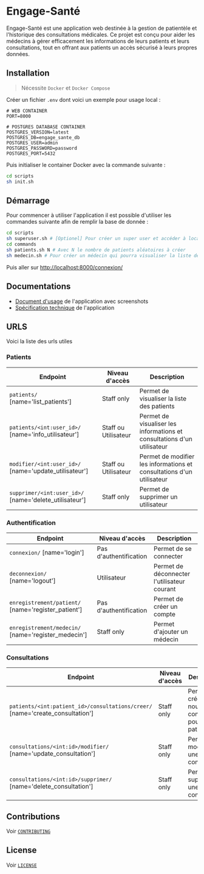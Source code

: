 # Engage-Santé

Engage-Santé est une application web destinée à la gestion de patientèle et l'historique des consultations médicales. Ce projet est conçu pour aider les médecins à gérer efficacement les informations de leurs patients et leurs consultations, tout en offrant aux patients un accès sécurisé à leurs propres données.

## Installation

> Nécessite `Docker` et `Docker Compose`

Créer un fichier `.env` dont voici un exemple pour usage local :

```env
# WEB CONTAINER
PORT=8000

# POSTGRES DATABASE CONTAINER
POSTGRES_VERSION=latest
POSTGRES_DB=engage_sante_db
POSTGRES_USER=admin
POSTGRES_PASSWORD=password
POSTGRES_PORT=5432
```

Puis initialiser le container Docker avec la commande suivante :

```bash
cd scripts
sh init.sh
```

## Démarrage

Pour commencer à utiliser l'application il est possible d'utiliser les commandes suivante afin de remplir la base de donnée :

```bash
cd scripts
sh superuser.sh # [Optionel] Pour créer un super user et accéder à localhost:PORT/admin/
cd commands
sh patients.sh N # Avec N le nombre de patients aléatoires à créer
sh medecin.sh # Pour créer un médecin qui pourra visualiser la liste des patients et accéder aux actions staff
```

Puis aller sur <http://localhost:8000/connexion/>

## Documentations

* [Document d'usage](DOCS/USAGE.md) de l'application avec screenshots
* [Spécification technique](DOCS/SPECIFICATIONS.md) de l'application

## URLS

Voici la liste des urls utiles

### Patients

| Endpoint                                         | Niveau d'accès       | Description                                                    |
|--------------------------------------------------|----------------------|----------------------------------------------------------------|
| `patients/` [name='list_patients']               | Staff only           | Permet de visualiser la liste des patients                     |
| `patients/<int:user_id>/` [name='info_utilisateur'] | Staff ou Utilisateur | Permet de visualiser les informations et consultations d'un utilisateur |
| `modifier/<int:user_id>/` [name='update_utilisateur'] | Staff ou Utilisateur | Permet de modifier les informations et consultations d'un utilisateur |
| `supprimer/<int:user_id>/` [name='delete_utilisateur'] | Staff only           | Permet de supprimer un utilisateur                             |

### Authentification

| Endpoint                                        | Niveau d'accès         | Description                                |
|-------------------------------------------------|------------------------|--------------------------------------------|
| `connexion/` [name='login']                     | Pas d'authentification | Permet de se connecter                     |
| `deconnexion/` [name='logout']                  | Utilisateur            | Permet de déconnecter l'utilisateur courant |
| `enregistrement/patient/` [name='register_patient'] | Pas d'authentification | Permet de créer un compte                  |
| `enregistrement/medecin/` [name='register_medecin'] | Staff only             | Permet d'ajouter un médecin                |

### Consultations

| Endpoint                                               | Niveau d'accès       | Description                                         |
|--------------------------------------------------------|----------------------|-----------------------------------------------------|
| `patients/<int:patient_id>/consultations/creer/` [name='create_consultation'] | Staff only           | Permet de créer une nouvelle consultation pour un patient |
| `consultations/<int:id>/modifier/` [name='update_consultation'] | Staff only           | Permet de modifier une consultation                 |
| `consultations/<int:id>/supprimer/` [name='delete_consultation'] | Staff only           | Permet de supprimer une consultation                |

## Contributions

Voir [`CONTRIBUTING`](./CONTRIBUTING)

## License

Voir [`LICENSE`](./LICENSE)
